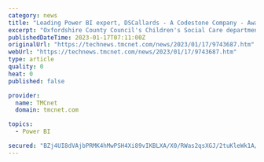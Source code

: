 ```yaml
---
category: news
title: "Leading Power BI expert, DSCallards - A Codestone Company - Awarded 'Gold' for Innovation at Oxfordshire County Council"
excerpt: "Oxfordshire County Council's Children's Social Care department end of year celebration saw awards given for outstanding contributions to service delivery, reporting and innovation. DSCallards, a Codestone Group company and leading Power BI specialist won the Gold Award for Creativity and Innovation,"
publishedDateTime: 2023-01-17T07:11:00Z
originalUrl: "https://technews.tmcnet.com/news/2023/01/17/9743687.htm"
webUrl: "https://technews.tmcnet.com/news/2023/01/17/9743687.htm"
type: article
quality: 0
heat: 0
published: false

provider:
  name: TMCnet
  domain: tmcnet.com

topics:
  - Power BI

secured: "BZj4UI8dVAjbPRMK4hMwPSH4Xi89vIKBLXA/X0/RWas2qsXGJ/2tuKleWk1A/XxDi6eO3iPfBv8S4+8dnKqZZnI5iHsQFew2SeshjI7znilubCNtkQqqSev+6TO7F+WfnVRaayKmVd5L2mQ8cLB/+pGW6wXr/LB8jBttF/h2xnBtYztI+fcTwZLh36no3yGjMDwLqcwaLYEF50insHU2qVqa+0kdwWuankZtpgVp38vGTPndtiGA0+w1WAc1ajNP+xHzol7HXh66JvdiuHRBjBPvaNANKwOa5LyVUa4ejcGv3smb/ut/LAIQ9WRlGdNqUqXQLNm3TfuCGEswnDVzMa0ukiHky+ic60KkqcyXGPs=;AgFhU4ZYVwjU6EpyS4x3Fg=="
---
```


